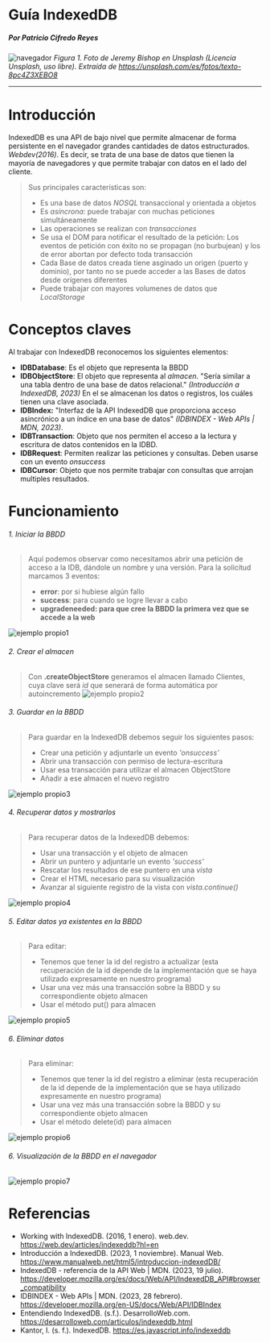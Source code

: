 
# Guía IndexedDB
##### *Por Patricio Cifredo Reyes*

![navegador](/recursos/mediamodifier-8pc4Z3XEBO8-unsplash%20(1).jpg)
*Figura 1. Foto de Jeremy Bishop en Unsplash (Licencia Unsplash, uso libre). Extraída de https://unsplash.com/es/fotos/texto-8pc4Z3XEBO8*
* ****
Introducción
=

IndexedDB es una API de bajo nivel que permite almacenar de forma persistente
en el navegador grandes cantidades de datos estructurados. *Webdev(2016)*. Es decir, se trata de una base de 
datos que tienen la mayoría de navegadores y que permite trabajar con datos
en el lado del cliente.

>Sus principales características son:
>* Es una base de datos *NOSQL* transaccional y orientada a objetos
>* Es *asíncrona*: puede trabajar con muchas peticiones simultáneamente
>* Las operaciones se realizan con *transacciones*
>* Se usa el DOM para notificar el resultado de la petición: Los eventos de
 petición con éxito no se propagan (no burbujean) y los de error abortan por defecto
toda transacción
>* Cada Base de datos creada tiene asginado un origen (puerto y dominio), por tanto
no se puede acceder a las Bases de datos desde orígenes diferentes
>* Puede trabajar con mayores volumenes de datos que *LocalStorage*


Conceptos claves
=
Al trabajar con IndexedDB reconocemos los siguientes elementos:

* **IDBDatabase**: Es el objeto que representa la BBDD
* **IDBObjectStore**: El objeto que representa al *almacen*. 
"Sería similar a una tabla dentro de una base de datos relacional." *(Introducción a IndexedDB, 2023)* En el se almacenan
los datos o registros, los cuáles tienen una clave asociada.
* **IDBIndex:** "Interfaz de la API IndexedDB que proporciona acceso asincrónico a un índice en una base 
de datos" *(IDBINDEX - Web APIs | MDN, 2023)*.
* **IDBTransaction**: Objeto que nos permiten el acceso a la lectura y escritura de datos contenidos en la IDBD.
* **IDBRequest**: Permiten realizar las peticiones y consultas. Deben usarse con un evento *onsuccess*
* **IDBCursor**: Objeto que nos permite trabajar con consultas que arrojan multiples resultados.

Funcionamiento
=

###### 1. Iniciar la BBDD
> Aquí podemos observar como necesitamos abrir una petición de acceso a la IDB, dándole un nombre y una versión.
>Para la solicitud marcamos 3 eventos: 
> * **error**: por si hubiese algún fallo
> * **success**: para cuando se logre llevar a cabo
> * **upgradeneeded: para que cree la BBDD la primera vez que se accede a la web**

![ejemplo propio1](recursos/1.JPG)

###### 2. Crear el almacen
> Con **.createObjectStore** generamos el almacen llamado Clientes, cuya clave será *id* que senerará de forma automática
> por autoincremento
![ejemplo propio2](recursos/2.JPG)

###### 3. Guardar en la BBDD
> Para guardar en la IndexedDB debemos seguir los siguientes pasos:
> * Crear una petición y adjuntarle un evento *'onsuccess'*
> * Abrir una transacción con permiso de lectura-escritura
> * Usar esa transacción para utilizar el almacen ObjectStore
> * Añadir a ese almacen el nuevo registro

![ejemplo propio3](recursos/3.JPG)

###### 4. Recuperar datos y mostrarlos
> Para recuperar datos de la IndexedDB debemos:
> * Usar una transacción y el objeto de almacen
> * Abrir un puntero y adjuntarle un evento *'success'*
> * Rescatar los resultados de ese puntero en una *vista*
> * Crear el HTML necesario para su visualización
> * Avanzar al siguiente registro de la vista con *vista.continue()*

![ejemplo propio4](recursos/4.JPG)

###### 5. Editar datos ya existentes en la BBDD
> Para editar:
> * Tenemos que tener la id del registro a actualizar (esta recuperación de la id depende de la implementación que se haya
utilizado expresamente en nuestro programa)
> * Usar una vez más una transacción sobre la BBDD y su correspondiente objeto almacen
> * Usar el método put() para almacen

![ejemplo propio5](recursos/5.JPG)

###### 6. Eliminar datos
> Para eliminar:
> * Tenemos que tener la id del registro a eliminar (esta recuperación de la id depende de la implementación que se haya
    utilizado expresamente en nuestro programa)
> * Usar una vez más una transacción sobre la BBDD y su correspondiente objeto almacen
> * Usar el método delete(id) para almacen

![ejemplo propio6](recursos/6.JPG)

###### 6. Visualización de la BBDD en el navegador

![ejemplo propio7](recursos/7.JPG)

Referencias
=

* Working with IndexedDB. (2016, 1 enero). web.dev. https://web.dev/articles/indexeddb?hl=en
* Introducción a IndexedDB. (2023, 1 noviembre). Manual Web. https://www.manualweb.net/html5/introduccion-indexedDB/
* IndexedDB - referencia de la API Web | MDN. (2023, 19 julio). https://developer.mozilla.org/es/docs/Web/API/IndexedDB_API#browser_compatibility
* IDBINDEX - Web APIs | MDN. (2023, 28 febrero). https://developer.mozilla.org/en-US/docs/Web/API/IDBIndex
* Entendiendo IndexedDB. (s.f.). DesarrolloWeb.com. https://desarrolloweb.com/articulos/indexeddb.html
* Kantor, I. (s. f.). IndexedDB. https://es.javascript.info/indexeddb




